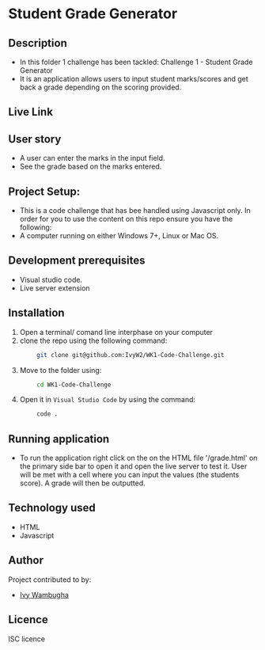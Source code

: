 # Student Grade Generator

## Description
- In this folder 1 challenge has been tackled:
             Challenge 1 - Student Grade Generator
- It is an application allows users to input student marks/scores and get back a grade depending on the scoring provided.

## Live Link

## User story
- A user can enter the marks in the input field.
- See the grade based on the marks entered.

## Project Setup:
- This is a code challenge that has bee handled using Javascript only.
In order for you to use the content on this repo ensure you have the following:
- A computer running on either Windows 7+, Linux or Mac OS.

## Development prerequisites
- Visual studio code.
- Live server extension

## Installation
1. Open a terminal/ comand line interphase on your computer
2. clone the repo using the following command: 
```bash
        git clone git@github.com:IvyW2/WK1-Code-Challenge.git
```
3. Move to the folder using:
```bash
        cd WK1-Code-Challenge
```      
4. Open it in `Visual Studio Code` by using the command:
```bash
        code .
```
## Running application

- To run the application right click on the on the HTML file '/grade.html' on the primary side bar to open it and open the live server to test it. User will be met with a cell where you can input the values (the students score). A grade will then be outputted.

## Technology used
- HTML
- Javascript

## Author
Project contributed to by:
- [Ivy Wambugha](https://github.com/IvyW2/)

## Licence
ISC licence

